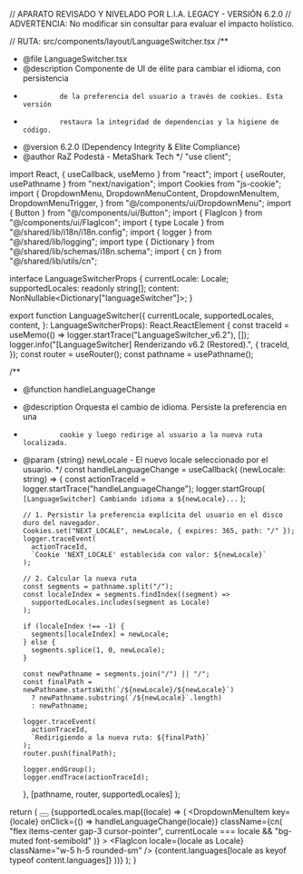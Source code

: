 // APARATO REVISADO Y NIVELADO POR L.I.A. LEGACY - VERSIÓN 6.2.0
// ADVERTENCIA: No modificar sin consultar para evaluar el impacto holístico.

// RUTA: src/components/layout/LanguageSwitcher.tsx
/\*\*

- @file LanguageSwitcher.tsx
- @description Componente de UI de élite para cambiar el idioma, con persistencia
-              de la preferencia del usuario a través de cookies. Esta versión
-              restaura la integridad de dependencias y la higiene de código.
- @version 6.2.0 (Dependency Integrity & Elite Compliance)
- @author RaZ Podestá - MetaShark Tech
  \*/
  "use client";

import React, { useCallback, useMemo } from "react";
import { useRouter, usePathname } from "next/navigation";
import Cookies from "js-cookie";
import {
DropdownMenu,
DropdownMenuContent,
DropdownMenuItem,
DropdownMenuTrigger,
} from "@/components/ui/DropdownMenu";
import { Button } from "@/components/ui/Button";
import { FlagIcon } from "@/components/ui/FlagIcon";
import { type Locale } from "@/shared/lib/i18n/i18n.config";
import { logger } from "@/shared/lib/logging";
import type { Dictionary } from "@/shared/lib/schemas/i18n.schema";
import { cn } from "@/shared/lib/utils/cn";

interface LanguageSwitcherProps {
currentLocale: Locale;
supportedLocales: readonly string[];
content: NonNullable<Dictionary["languageSwitcher"]>;
}

export function LanguageSwitcher({
currentLocale,
supportedLocales,
content,
}: LanguageSwitcherProps): React.ReactElement {
const traceId = useMemo(() => logger.startTrace("LanguageSwitcher_v6.2"), []);
logger.info("[LanguageSwitcher] Renderizando v6.2 (Restored).", {
traceId,
});
const router = useRouter();
const pathname = usePathname();

/\*\*

- @function handleLanguageChange
- @description Orquesta el cambio de idioma. Persiste la preferencia en una
-              cookie y luego redirige al usuario a la nueva ruta localizada.
- @param {string} newLocale - El nuevo locale seleccionado por el usuario.
  \*/
  const handleLanguageChange = useCallback(
  (newLocale: string) => {
  const actionTraceId = logger.startTrace("handleLanguageChange");
  logger.startGroup(
  `[LanguageSwitcher] Cambiando idioma a ${newLocale}...`
  );

      // 1. Persistir la preferencia explícita del usuario en el disco duro del navegador.
      Cookies.set("NEXT_LOCALE", newLocale, { expires: 365, path: "/" });
      logger.traceEvent(
        actionTraceId,
        `Cookie 'NEXT_LOCALE' establecida con valor: ${newLocale}`
      );

      // 2. Calcular la nueva ruta
      const segments = pathname.split("/");
      const localeIndex = segments.findIndex((segment) =>
        supportedLocales.includes(segment as Locale)
      );

      if (localeIndex !== -1) {
        segments[localeIndex] = newLocale;
      } else {
        segments.splice(1, 0, newLocale);
      }

      const newPathname = segments.join("/") || "/";
      const finalPath = newPathname.startsWith(`/${newLocale}/${newLocale}`)
        ? newPathname.substring(`/${newLocale}`.length)
        : newPathname;

      logger.traceEvent(
        actionTraceId,
        `Redirigiendo a la nueva ruta: ${finalPath}`
      );
      router.push(finalPath);

      logger.endGroup();
      logger.endTrace(actionTraceId);

  },
  [pathname, router, supportedLocales]
  );

return (
<DropdownMenu>
<DropdownMenuTrigger asChild>
<Button
          variant="ghost"
          size="icon"
          aria-label={content.ariaLabel}
          className="relative group"
        >
<FlagIcon
            locale={currentLocale}
            className="w-5 h-5 rounded-sm transition-transform duration-300 group-hover:scale-110"
          />
</Button>
</DropdownMenuTrigger>
<DropdownMenuContent align="end">
{supportedLocales.map((locale) => (
<DropdownMenuItem
key={locale}
onClick={() => handleLanguageChange(locale)}
className={cn(
"flex items-center gap-3 cursor-pointer",
currentLocale === locale && "bg-muted font-semibold"
)} >
<FlagIcon
locale={locale as Locale}
className="w-5 h-5 rounded-sm"
/>
<span>
{content.languages[locale as keyof typeof content.languages]}
</span>
</DropdownMenuItem>
))}
</DropdownMenuContent>
</DropdownMenu>
);
}

